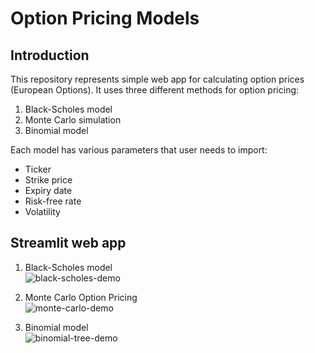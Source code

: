 # Option Pricing Models

## Introduction  
This repository represents simple web app for calculating option prices (European Options). It uses three different methods for option pricing:  
1. Black-Scholes model    
2. Monte Carlo simulation    
3. Binomial model    

Each model has various parameters that user needs to import:  

- Ticker  
- Strike price  
- Expiry date  
- Risk-free rate  
- Volatility  

## Streamlit web app  

1. Black-Scholes model    
![black-scholes-demo](./demo/streamlit-webapp-BS.gif)

2. Monte Carlo Option Pricing  
![monte-carlo-demo](./demo/streamlit-webapp-MC.gif)

3. Binomial model    
![binomial-tree-demo](./demo/streamlit-webapp-BC.gif)



